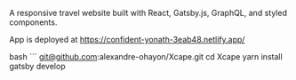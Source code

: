 A responsive travel website built with React, Gatsby.js, GraphQL, and styled components.

App is deployed at https://confident-yonath-3eab48.netlify.app/


bash ```
git@github.com:alexandre-ohayon/Xcape.git
cd Xcape
yarn install
gatsby develop
```
